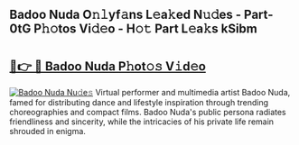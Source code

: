## Badoo Nuda O𝚗𝚕yf𝚊ns L𝚎a𝚔ed N𝚞𝚍es - Part-0tG P𝚑𝚘tos Vi𝚍𝚎o - H𝚘𝚝 Part L𝚎a𝚔s kSibm

# <h2><a href="http://kf1vf4.oniu.top/?m=Badoo+Nuda">🔗👉 🔴 Badoo Nuda P𝚑ot𝚘𝚜 V𝚒d𝚎o</a></h2>

[![Badoo Nuda Nu𝚍e𝚜](https://i.imgur.com/0qMVB7G.gif)](http://kf1vf4.oniu.top/?m=Badoo+Nuda)
Virtual performer and multimedia artist Badoo Nuda, famed for distributing dance and lifestyle inspiration through trending choreographies and compact films. Badoo Nuda's public persona radiates friendliness and sincerity, while the intricacies of his private life remain shrouded in enigma.  
